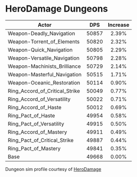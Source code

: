 # HeroDamage Dungeons
| Actor | DPS | Increase |
|---|:---:|:---:|
|Weapon-Deadly_Navigation|50857|2.39%|
|Weapon-Torrent_of_Elements|50820|2.32%|
|Weapon-Quick_Navigation|50805|2.29%|
|Weapon-Versatile_Navigation|50798|2.28%|
|Weapon-Machinists_Brilliance|50729|2.14%|
|Weapon-Masterful_Navigation|50515|1.71%|
|Weapon-Oceanic_Restoration|50114|0.90%|
|Ring_Accord_of_Critical_Strike|50049|0.77%|
|Ring_Accord_of_Versatility|50022|0.71%|
|Ring_Accord_of_Haste|50012|0.69%|
|Ring_Pact_of_Haste|49954|0.58%|
|Ring_Pact_of_Versatility|49915|0.50%|
|Ring_Accord_of_Mastery|49911|0.49%|
|Ring_Pact_of_Critical_Strike|49887|0.44%|
|Ring_Pact_of_Mastery|49841|0.35%|
|Base|49668|0.00%|

 Dungeon sim profile courtesy of [HeroDamage](https://www.herodamage.com/)